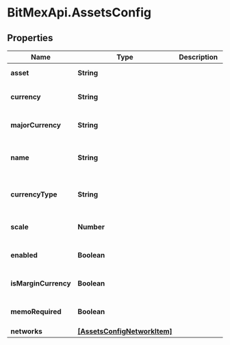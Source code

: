 # BitMexApi.AssetsConfig

## Properties
Name | Type | Description | Notes
------------ | ------------- | ------------- | -------------
**asset** | **String** |  | [default to 'XBT']
**currency** | **String** |  | [optional] [default to 'XBt']
**majorCurrency** | **String** |  | [optional] [default to 'XBT']
**name** | **String** |  | [optional] [default to 'Bitcoin']
**currencyType** | **String** |  | [optional] [default to 'Crypto']
**scale** | **Number** |  | [optional] [default to 8.0]
**enabled** | **Boolean** |  | [optional] [default to true]
**isMarginCurrency** | **Boolean** |  | [optional] [default to true]
**memoRequired** | **Boolean** |  | [optional] [default to false]
**networks** | [**[AssetsConfigNetworkItem]**](AssetsConfigNetworkItem.md) |  | [optional] 



